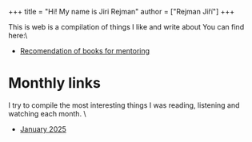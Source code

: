 +++
title = "Hi! My name is Jiri Rejman"
author = ["Rejman Jiří"]
+++

This is web is a compilation of things I like and write about You can find here:\
- [Recomendation of books for mentoring](/articles/reading)
# Monthly links 
I try to compile the most interesting things I was reading, listening and watching each month. \
- [January 2025](/articles/reading-january-25)
 